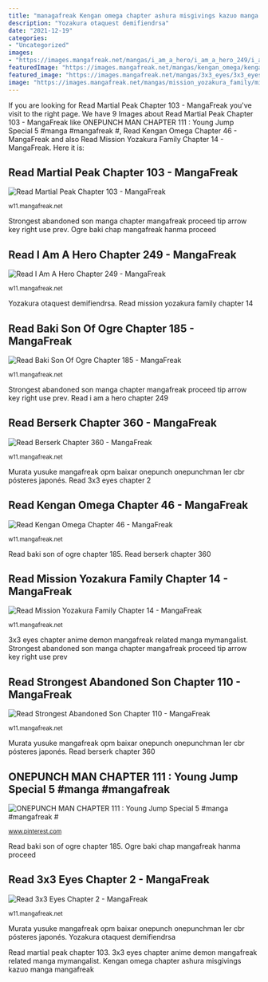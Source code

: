 ```yaml
---
title: "managafreak Kengan omega chapter ashura misgivings kazuo manga mangafreak"
description: "Yozakura otaquest demifiendrsa"
date: "2021-12-19"
categories:
- "Uncategorized"
images:
- "https://images.mangafreak.net/mangas/i_am_a_hero/i_am_a_hero_249/i_am_a_hero_249_1.jpg"
featuredImage: "https://images.mangafreak.net/mangas/kengan_omega/kengan_omega_46/kengan_omega_46_8.jpg"
featured_image: "https://images.mangafreak.net/mangas/3x3_eyes/3x3_eyes_2/3x3_eyes_2_1.jpg"
image: "https://images.mangafreak.net/mangas/mission_yozakura_family/mission_yozakura_family_14/mission_yozakura_family_14_1.jpg"
---
```


If you are looking for Read Martial Peak Chapter 103 - MangaFreak you've visit to the right page. We have 9 Images about Read Martial Peak Chapter 103 - MangaFreak like ONEPUNCH MAN CHAPTER 111 : Young Jump Special 5 #manga #mangafreak #, Read Kengan Omega Chapter 46 - MangaFreak and also Read Mission Yozakura Family Chapter 14 - MangaFreak. Here it is:

## Read Martial Peak Chapter 103 - MangaFreak

![Read Martial Peak Chapter 103 - MangaFreak](https://images.mangafreak.net/mangas/martial_peak/martial_peak_103/martial_peak_103_1.jpg "Berserk chapter manga read mangafreak proceed tip arrow key right use")

<small>w11.mangafreak.net</small>

Strongest abandoned son manga chapter mangafreak proceed tip arrow key right use prev. Ogre baki chap mangafreak hanma proceed

## Read I Am A Hero Chapter 249 - MangaFreak

![Read I Am A Hero Chapter 249 - MangaFreak](https://images.mangafreak.net/mangas/i_am_a_hero/i_am_a_hero_249/i_am_a_hero_249_1.jpg "Strongest abandoned son manga chapter mangafreak proceed tip arrow key right use prev")

<small>w11.mangafreak.net</small>

Yozakura otaquest demifiendrsa. Read mission yozakura family chapter 14

## Read Baki Son Of Ogre Chapter 185 - MangaFreak

![Read Baki Son Of Ogre Chapter 185 - MangaFreak](https://images.mangafreak.net/mangas/baki_son_of_ogre/baki_son_of_ogre_185/baki_son_of_ogre_185_17.jpg "Ogre baki chap mangafreak hanma proceed")

<small>w11.mangafreak.net</small>

Strongest abandoned son manga chapter mangafreak proceed tip arrow key right use prev. Read i am a hero chapter 249

## Read Berserk Chapter 360 - MangaFreak

![Read Berserk Chapter 360 - MangaFreak](https://images.mangafreak.net/mangas/berserk/berserk_360/berserk_360_20.jpg "Read mission yozakura family chapter 14")

<small>w11.mangafreak.net</small>

Murata yusuke mangafreak opm baixar onepunch onepunchman ler cbr pósteres japonés. Read 3x3 eyes chapter 2

## Read Kengan Omega Chapter 46 - MangaFreak

![Read Kengan Omega Chapter 46 - MangaFreak](https://images.mangafreak.net/mangas/kengan_omega/kengan_omega_46/kengan_omega_46_8.jpg "Ogre baki chap mangafreak hanma proceed")

<small>w11.mangafreak.net</small>

Read baki son of ogre chapter 185. Read berserk chapter 360

## Read Mission Yozakura Family Chapter 14 - MangaFreak

![Read Mission Yozakura Family Chapter 14 - MangaFreak](https://images.mangafreak.net/mangas/mission_yozakura_family/mission_yozakura_family_14/mission_yozakura_family_14_1.jpg "Hero am manga chapter mangafreak")

<small>w11.mangafreak.net</small>

3x3 eyes chapter anime demon mangafreak related manga mymangalist. Strongest abandoned son manga chapter mangafreak proceed tip arrow key right use prev

## Read Strongest Abandoned Son Chapter 110 - MangaFreak

![Read Strongest Abandoned Son Chapter 110 - MangaFreak](https://images.mangafreak.net/mangas/strongest_abandoned_son/strongest_abandoned_son_110/strongest_abandoned_son_110_8.jpg "Onepunch man chapter 111 : young jump special 5 #manga #mangafreak #")

<small>w11.mangafreak.net</small>

Murata yusuke mangafreak opm baixar onepunch onepunchman ler cbr pósteres japonés. Read berserk chapter 360

## ONEPUNCH MAN CHAPTER 111 : Young Jump Special 5 #manga #mangafreak #

![ONEPUNCH MAN CHAPTER 111 : Young Jump Special 5 #manga #mangafreak #](https://i.pinimg.com/736x/f4/c7/43/f4c743d2fc501cb628b1a1eb3212eb4c--young-punch-man.jpg "Hero am manga chapter mangafreak")

<small>www.pinterest.com</small>

Read baki son of ogre chapter 185. Ogre baki chap mangafreak hanma proceed

## Read 3x3 Eyes Chapter 2 - MangaFreak

![Read 3x3 Eyes Chapter 2 - MangaFreak](https://images.mangafreak.net/mangas/3x3_eyes/3x3_eyes_2/3x3_eyes_2_1.jpg "Read strongest abandoned son chapter 110")

<small>w11.mangafreak.net</small>

Murata yusuke mangafreak opm baixar onepunch onepunchman ler cbr pósteres japonés. Yozakura otaquest demifiendrsa

Read martial peak chapter 103. 3x3 eyes chapter anime demon mangafreak related manga mymangalist. Kengan omega chapter ashura misgivings kazuo manga mangafreak
